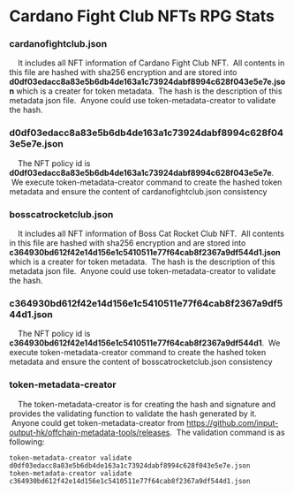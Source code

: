 # Cardano Fight Club NFTs RPG Stats
  ### cardanofightclub.json
      It includes all NFT information of Cardano Fight Club NFT.  All contents in this file are hashed with sha256 encryption and are stored into <b>d0df03edacc8a83e5b6db4de163a1c73924dabf8994c628f043e5e7e.json</b> which is a creater for token metadata.  The hash is the description of this metadata json file.  Anyone could use token-metadata-creator to validate the hash.
  ### d0df03edacc8a83e5b6db4de163a1c73924dabf8994c628f043e5e7e.json
      The NFT policy id is <b>d0df03edacc8a83e5b6db4de163a1c73924dabf8994c628f043e5e7e</b>.  We execute token-metadata-creator command to create the hashed token metadata and ensure the content of cardanofightclub.json consistency
  ### bosscatrocketclub.json
      It includes all NFT information of Boss Cat Rocket Club NFT.  All contents in this file are hashed with sha256 encryption and are stored into <b>c364930bd612f42e14d156e1c5410511e77f64cab8f2367a9df544d1.json</b> which is a creater for token metadata.  The hash is the description of this metadata json file.  Anyone could use token-metadata-creator to validate the hash.
  ### c364930bd612f42e14d156e1c5410511e77f64cab8f2367a9df544d1.json
      The NFT policy id is <b>c364930bd612f42e14d156e1c5410511e77f64cab8f2367a9df544d1</b>.  We execute token-metadata-creator command to create the hashed token metadata and ensure the content of bosscatrocketclub.json consistency
  ### token-metadata-creator
      The token-metadata-creator is for creating the hash and signature and provides the validating function to validate the hash generated by it.  Anyone could get token-metadata-creator from https://github.com/input-output-hk/offchain-metadata-tools/releases.  The validation command is as following:
  ```
  token-metadata-creator validate d0df03edacc8a83e5b6db4de163a1c73924dabf8994c628f043e5e7e.json
  token-metadata-creator validate c364930bd612f42e14d156e1c5410511e77f64cab8f2367a9df544d1.json
  ```
